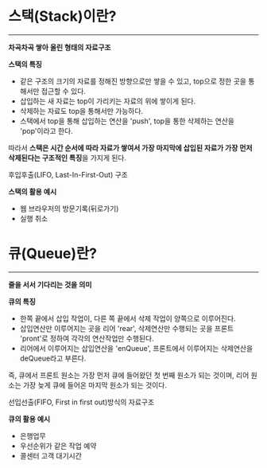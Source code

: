 # 스택(Stack)이란?

---

**차곡차곡 쌓아 올린 형태의 자료구조**

**스택의 특징**

- 같은 구조의 크기의 자료를 정해진 방향으로만 쌓을 수 있고, top으로 정한 곳을 통해서만 접근할 수 있다.
- 삽입하는 새 자료는 top이 가리키는 자료의 위에 쌓이게 된다.
- 삭제하는 자료도 top을 통해서만 가능하다.
- 스택에서 top을 통해 삽입하는 연산을 'push', top을 통한 삭제하는 연산을 'pop'이라고 한다.

따라서 **스택은 시간 순서에 따라 자료가 쌓여서 가장 마지막에 삽입된 자료가 가장 먼저 삭제된다는 구조적인 특징**을 가지게 된다.

후입후출(LIFO, Last-In-First-Out) 구조

**스택의 활용 예시**

- 웹 브라우저의 방문기록(뒤로가기)
- 실행 취소

# 큐(Queue)란?

---

**줄을 서서 기다리는 것을 의미**

**큐의 특징**
- 한쪽 끝에서 삽입 작업이, 다른 쪽 끝에서 삭제 작업이 양쪽으로 이루어진다.
- 삽입연산만 이루어지는 곳을 리어 'rear', 삭제연산만 수행되는 곳을 프론트 'pront'로 정하여 각각의 연산작업만 수행된다.
- 리어에서 이루어지는 삽입연산을 'enQueue', 프론트에서 이루어지는 삭제연산을 deQueue라고 부른다.

즉, 큐에서 프론트 원소는 가장 먼저 큐에 들어왔던 첫 번째 원소가 되는 것이며, 리어 원소는 가장 늦게 큐에 들어온 마지막 원소가 되는 것이다.

선입선출(FIFO, First in first out)방식의 자료구조

**큐의 활용 예시**

- 은행업무
- 우선순위가 같은 작업 예약
- 콜센터 고객 대기시간